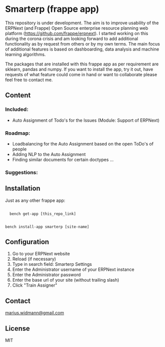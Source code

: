 # Smarterp (frappe app)
This repository is under development. The aim is to improve usability of the ERPNext (and Frappe) Open Source
enterprise resource planning web platform (https://github.com/frappe/erpnext). I started working on this during the corona crisis and am looking forward
to add additional functionality as by request from others or by my own terms. The main focus of additional features
is based on dashboarding, data analysis and machine learning algorithms.

The packages that are installed with this frappe app as per requirement are sklearn, pandas and numpy. If you want to install the app, try it out, have requests of what feature could come in hand or want to collaborate please feel free to contact me.

## Content
### Included:
- Auto Assignment of Todo's for the Issues (Module: Support of ERPNext)

### Roadmap:
- Loadbalancing for the Auto Assignment based on the open ToDo's of people
- Adding NLP to the Auto Assignment
- Finding similar documents for certain doctypes
...

### Suggestions:


## Installation

Just as any other frappe app:

<code>
  bench get-app [this_repo_link]  
  
  bench install-app smarterp [site-name]
</code>

## Configuration

1. Go to your ERPNext website
2. Reload (if necessary)
3. Type in search field: Smarterp Settings
4. Enter the Administrator username of your ERPNext instance
5. Enter the Administrator password
6. Enter the base url of your site (without trailing slash)
7. Click "Train Assigner"


## Contact
marius.widmann@gmail.com

## License
MIT
